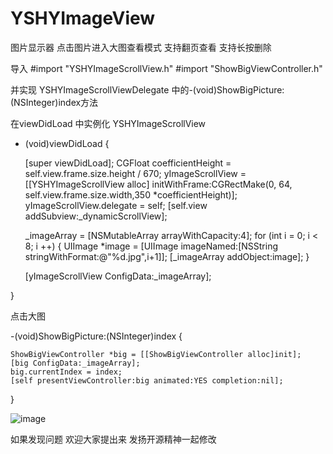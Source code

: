 # YSHYImageView
图片显示器 点击图片进入大图查看模式 支持翻页查看 支持长按删除

导入 
#import "YSHYImageScrollView.h"
#import "ShowBigViewController.h"

并实现 YSHYImageScrollViewDelegate 中的-(void)ShowBigPicture:(NSInteger)index方法

在viewDidLoad 中实例化 YSHYImageScrollView

- (void)viewDidLoad 
{

    [super viewDidLoad];
    CGFloat coefficientHeight = self.view.frame.size.height / 670;
    yImageScrollView = [[YSHYImageScrollView alloc] initWithFrame:CGRectMake(0, 64, self.view.frame.size.width,350 *coefficientHeight)];
    yImageScrollView.delegate = self;
    [self.view addSubview:_dynamicScrollView];

    _imageArray = [NSMutableArray arrayWithCapacity:4];
    for (int i = 0; i < 8; i ++) {
        UIImage *image  = [UIImage imageNamed:[NSString stringWithFormat:@"%d.jpg",i+1]];
        [_imageArray addObject:image];
    }
    
    [yImageScrollView ConfigData:_imageArray];
    
}


点击大图


-(void)ShowBigPicture:(NSInteger)index
{

    ShowBigViewController *big = [[ShowBigViewController alloc]init];
    [big ConfigData:_imageArray];
    big.currentIndex = index;
    [self presentViewController:big animated:YES completion:nil];

    
}

![image](https://github.com/DecembeGrirl/YSHYImageView/blob/master/YSHYImageView/testImage/YSHYImageView.gif)

如果发现问题 欢迎大家提出来 发扬开源精神一起修改
